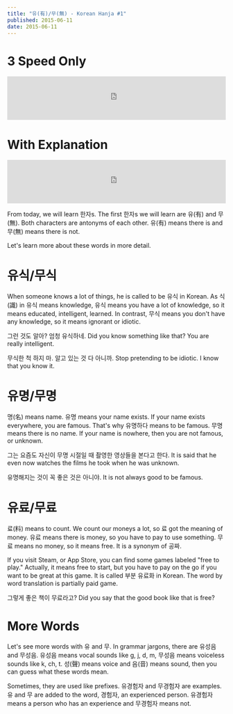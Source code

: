 ```yaml
---
title: "유(有)/무(無) - Korean Hanja #1"
published: 2015-06-11
date: 2015-06-11
---
```


#  3 Speed Only

<iframe id="audio_iframe" src="https://www.podbean.com/media/player/357kr-569a2d?skin=2" width="100%" height="100" frameborder="0" scrolling="no"></iframe>

#  With Explanation

<iframe id="audio_iframe" src="https://www.podbean.com/media/player/9pkd8-569a30?skin=2" width="100%" height="100" frameborder="0" scrolling="no"></iframe>

From today, we will learn 한자s. The first 한자s we will learn are 유(有) and 무(無). Both characters are antonyms of each other. 유(有) means there is and 무(無) means there is not.

Let's learn more about these words in more detail.

#  유식/무식

When someone knows a lot of things, he is called to be 유식 in Korean. As 식(識) in 유식 means knowledge, 유식 means you have a lot of knowledge, so it means educated, intelligent, learned. In contrast, 무식 means you don't have any knowledge, so it means ignorant or idiotic.

그런 것도 알아? 엄청 유식하네.
Did you know something like that? You are really intelligent.

무식한 척 하지 마. 알고 있는 것 다 아니까.
Stop pretending to be idiotic. I know that you know it.

#  유명/무명

명(名) means name. 유명 means your name exists. If your name exists everywhere, you are famous. That's why 유명하다 means to be famous. 무명 means there is no name. If your name is nowhere, then you are not famous, or unknown.

그는 요즘도 자신이 무명 시절일 때 촬영한 영상들을 본다고 한다.
It is said that he even now watches the films he took when he was unknown.

유명해지는 것이 꼭 좋은 것은 아니야.
It is not always good to be famous.

#  유료/무료

료(料) means to count. We count our moneys a lot, so 료 got the meaning of money. 유료 means there is money, so you have to pay to use something. 무료 means no money, so it means free. It is a synonym of 공짜.

If you visit Steam, or App Store, you can find some games labeled "free to play." Actually, it means free to start, but you have to pay on the go if you want to be great at this game. It is called 부분 유료화 in Korean. The word by word translation is partially paid game.

그렇게 좋은 책이 무료라고?
Did you say that the good book like that is free?

#  More Words

Let's see more words with 유 and 무. In grammar jargons, there are 유성음 and 무성음. 유성음 means vocal sounds like g, j, d, m, 무성음 means voiceless sounds like k, ch, t. 성(聲) means voice and 음(音) means sound, then you can guess what these words mean.

Sometimes, they are used like prefixes. 유경험자 and 무경험자 are examples. 유 and 무 are added to the word, 경험자, an experienced person. 유경험자 means a person who has an experience and 무경험자 means not.